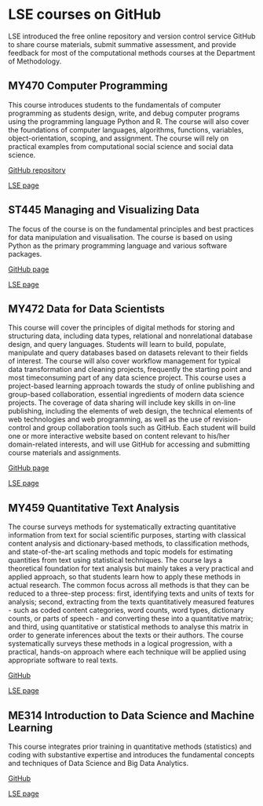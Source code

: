 # LSE courses on GitHub

LSE introduced the free online repository and version control service GitHub to share course materials, submit summative assessment, and provide feedback for most of the computational methods courses at the Department of Methodology.

## MY470 Computer Programming

This course introduces students to the fundamentals of computer programming as students design, write, and debug computer programs using the programming language Python and R. The course will also cover the foundations of computer languages, algorithms, functions, variables, object­-orientation, scoping, and assignment. The course will rely on practical examples from computational social science and social data science.

[GitHub repository](https://github.com/lse-my470/lectures)

[LSE page](http://www.lse.ac.uk/resources/calendar/courseGuides/MY/2019_MY470.htm)


## ST445 Managing and Visualizing Data

The focus of the course is on the fundamental principles and best practices for data manipulation and visualisation. The course is based on using Python as the primary programming language and various software packages. 

[GitHub page](https://lse-st445.github.io/)

[LSE page](http://www.lse.ac.uk/resources/calendar/courseGuides/ST/2019_ST445.htm)

## MY472 Data for Data Scientists

This course will cover the principles of digital methods for storing and structuring data, including data types, relational and non­relational database design, and query languages. Students will learn to build, populate, manipulate and query databases based on datasets relevant to their fields of interest. The course will also cover workflow management for typical data transformation and cleaning projects, frequently the starting point and most time­consuming part of any data science project.  This course uses a project-based learning approach towards the study of online publishing and group­-based collaboration, essential ingredients of modern data science projects. The coverage of data sharing will include key skills in on-line publishing, including the elements of web design, the technical elements of web technologies and web programming, as well as the use of revision-control and group collaboration tools such as GitHub. Each student will build one or more interactive website based on content relevant to his/her domain­-related interests, and will use GitHub for accessing and submitting course materials and assignments.

[GitHub page](https://lse-my472.github.io/)

[LSE page](http://www.lse.ac.uk/resources/calendar/courseGuides/MY/2019_MY472.htm)

## MY459 Quantitative Text Analysis

The course surveys methods for systematically extracting quantitative information from text for social scientific purposes, starting with classical content analysis and dictionary-based methods, to classification methods, and state-of-the-art scaling methods and topic models for estimating quantities from text using statistical techniques. The course lays a theoretical foundation for text analysis but mainly takes a very practical and applied approach, so that students learn how to apply these methods in actual research. The common focus across all methods is that they can be reduced to a three-step process: first, identifying texts and units of texts for analysis; second, extracting from the texts quantitatively measured features - such as coded content categories, word counts, word types, dictionary counts, or parts of speech - and converting these into a quantitative matrix; and third, using quantitative or statistical methods to analyse this matrix in order to generate inferences about the texts or their authors. The course systematically surveys these methods in a logical progression, with a practical, hands-on approach where each technique will be applied using appropriate software to real texts.

[GitHub](https://lse-my459.github.io/)

[LSE page](http://www.lse.ac.uk/resources/calendar/courseGuides/MY/2019_MY459.htm)

## ME314 Introduction to Data Science and Machine Learning

This course integrates prior training in quantitative methods (statistics) and coding with substantive expertise and introduces the fundamental concepts and techniques of Data Science and Big Data Analytics.

[GitHub](https://lse-me314.github.io/)

[LSE page](https://www.lse.ac.uk/study-at-lse/summer-schools/Summer-School/Courses/Secure/Research-Methods-Data-Science-and-Mathematics/ME314)
